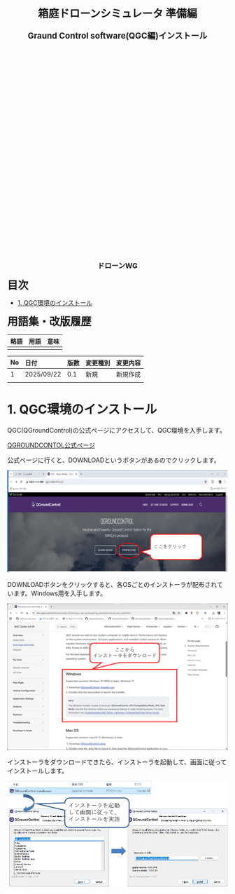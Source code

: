 <div class="box-title">
    <p>
    <div style="font-size:18pt;font-weight:bold;text-align:center;margin-top:150px"><span class="title">箱庭ドローンシミュレータ 準備編</span></div>
    </p>
    <p>
    <div style="font-size:14pt;font-weight:bold;text-align:center;margin-top:20px"><span class="sub-title">Graund Control software(QGC編)インストール</span></div>
    </p>
    <p>
    <div style="font-size:12pt;font-weight:bold;text-align:center;margin-top:500px"><span class="author">ドローンWG</span></div>
    </p>
</div>

<!-- 改ページ -->
<div style="page-break-before:always"></div>

<div style="font-size:18pt;font-weight:bold;text-align:left;"><span class="contents">目次</span></div>

<!-- TOC -->

- [1. QGC環境のインストール](#1-qgc環境のインストール)

<!-- /TOC -->


<!-- 改ページ -->
<div style="page-break-before:always"></div>


<div style="font-size:18pt;font-weight:bold;text-align:left;"><span class="contents">用語集・改版履歴</span></div>


|略語|用語|意味|
|:---|:---|:---|
||||


|No|日付|版数|変更種別|変更内容|
|:---|:---|:---|:---|:---|
|1|2025/09/22|0.1|新規|新規作成|
||||||


<!-- 改ページ -->
<div style="page-break-before:always"></div>

# 1. QGC環境のインストール

QGC(QGroundControl)の公式ページにアクセスして、QGC環境を入手します。

[QGROUNDCONTOL公式ページ](http://qgroundcontrol.com/)

公式ページに行くと、DOWNLOADというボタンがあるのでクリックします。

![QGC1](./qgc/QGC11.png)

DOWNLOADボタンをクリックすると、各OSごとのインストーラが配布されています。Windows用を入手します。

![QGC2](./qgc/QGC12.png)

インストーラをダウンロードできたら、インストーラを起動して、画面に従ってインストールします。

![QGC3](./qgc/QGC13.png)